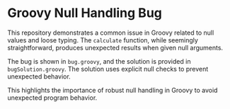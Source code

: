 # Groovy Null Handling Bug

This repository demonstrates a common issue in Groovy related to null values and loose typing. The `calculate` function, while seemingly straightforward, produces unexpected results when given null arguments.

The bug is shown in `bug.groovy`, and the solution is provided in `bugSolution.groovy`.  The solution uses explicit null checks to prevent unexpected behavior.

This highlights the importance of robust null handling in Groovy to avoid unexpected program behavior.